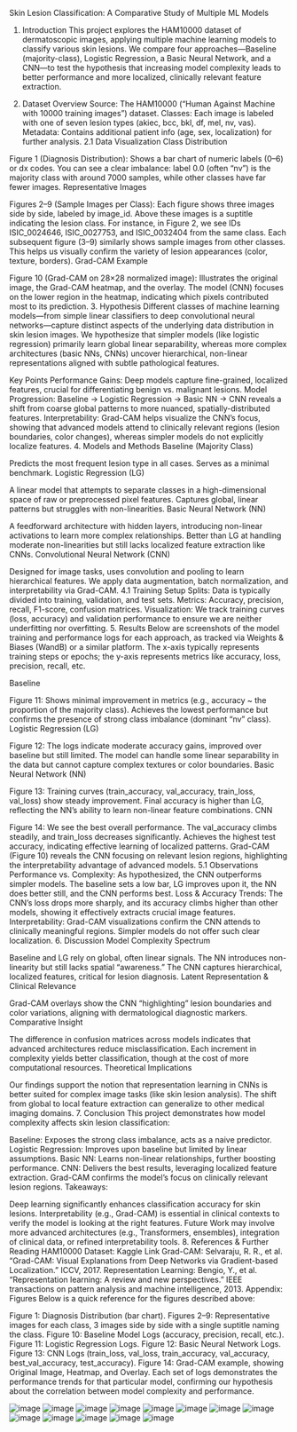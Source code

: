 Skin Lesion Classification: A Comparative Study of Multiple ML Models
1. Introduction
This project explores the HAM10000 dataset of dermatoscopic images, applying multiple machine learning models to classify various skin lesions. We compare four approaches—Baseline (majority-class), Logistic Regression, a Basic Neural Network, and a CNN—to test the hypothesis that increasing model complexity leads to better performance and more localized, clinically relevant feature extraction.

2. Dataset Overview
Source: The HAM10000 (“Human Against Machine with 10000 training images”) dataset.
Classes: Each image is labeled with one of seven lesion types (akiec, bcc, bkl, df, mel, nv, vas).
Metadata: Contains additional patient info (age, sex, localization) for further analysis.
2.1 Data Visualization
Class Distribution

Figure 1 (Diagnosis Distribution): Shows a bar chart of numeric labels (0–6) or dx codes. You can see a clear imbalance: label 0.0 (often “nv”) is the majority class with around 7000 samples, while other classes have far fewer images.
Representative Images

Figures 2–9 (Sample Images per Class): Each figure shows three images side by side, labeled by image_id. Above these images is a suptitle indicating the lesion class.
For instance, in Figure 2, we see IDs ISIC_0024646, ISIC_0027753, and ISIC_0032404 from the same class.
Each subsequent figure (3–9) similarly shows sample images from other classes. This helps us visually confirm the variety of lesion appearances (color, texture, borders).
Grad-CAM Example

Figure 10 (Grad-CAM on 28×28 normalized image): Illustrates the original image, the Grad-CAM heatmap, and the overlay. The model (CNN) focuses on the lower region in the heatmap, indicating which pixels contributed most to its prediction.
3. Hypothesis
Different classes of machine learning models—from simple linear classifiers to deep convolutional neural networks—capture distinct aspects of the underlying data distribution in skin lesion images.
We hypothesize that simpler models (like logistic regression) primarily learn global linear separability, whereas more complex architectures (basic NNs, CNNs) uncover hierarchical, non-linear representations aligned with subtle pathological features.

Key Points
Performance Gains: Deep models capture fine-grained, localized features, crucial for differentiating benign vs. malignant lesions.
Model Progression: Baseline → Logistic Regression → Basic NN → CNN reveals a shift from coarse global patterns to more nuanced, spatially-distributed features.
Interpretability: Grad-CAM helps visualize the CNN’s focus, showing that advanced models attend to clinically relevant regions (lesion boundaries, color changes), whereas simpler models do not explicitly localize features.
4. Models and Methods
Baseline (Majority Class)

Predicts the most frequent lesion type in all cases.
Serves as a minimal benchmark.
Logistic Regression (LG)

A linear model that attempts to separate classes in a high-dimensional space of raw or preprocessed pixel features.
Captures global, linear patterns but struggles with non-linearities.
Basic Neural Network (NN)

A feedforward architecture with hidden layers, introducing non-linear activations to learn more complex relationships.
Better than LG at handling moderate non-linearities but still lacks localized feature extraction like CNNs.
Convolutional Neural Network (CNN)

Designed for image tasks, uses convolution and pooling to learn hierarchical features.
We apply data augmentation, batch normalization, and interpretability via Grad-CAM.
4.1 Training Setup
Splits: Data is typically divided into training, validation, and test sets.
Metrics: Accuracy, precision, recall, F1-score, confusion matrices.
Visualization: We track training curves (loss, accuracy) and validation performance to ensure we are neither underfitting nor overfitting.
5. Results
Below are screenshots of the model training and performance logs for each approach, as tracked via Weights & Biases (WandB) or a similar platform. The x-axis typically represents training steps or epochs; the y-axis represents metrics like accuracy, loss, precision, recall, etc.

Baseline

Figure 11: Shows minimal improvement in metrics (e.g., accuracy ~ the proportion of the majority class).
Achieves the lowest performance but confirms the presence of strong class imbalance (dominant “nv” class).
Logistic Regression (LG)

Figure 12: The logs indicate moderate accuracy gains, improved over baseline but still limited.
The model can handle some linear separability in the data but cannot capture complex textures or color boundaries.
Basic Neural Network (NN)

Figure 13: Training curves (train_accuracy, val_accuracy, train_loss, val_loss) show steady improvement.
Final accuracy is higher than LG, reflecting the NN’s ability to learn non-linear feature combinations.
CNN

Figure 14: We see the best overall performance. The val_accuracy climbs steadily, and train_loss decreases significantly.
Achieves the highest test accuracy, indicating effective learning of localized patterns.
Grad-CAM (Figure 10) reveals the CNN focusing on relevant lesion regions, highlighting the interpretability advantage of advanced models.
5.1 Observations
Performance vs. Complexity: As hypothesized, the CNN outperforms simpler models. The baseline sets a low bar, LG improves upon it, the NN does better still, and the CNN performs best.
Loss & Accuracy Trends: The CNN’s loss drops more sharply, and its accuracy climbs higher than other models, showing it effectively extracts crucial image features.
Interpretability: Grad-CAM visualizations confirm the CNN attends to clinically meaningful regions. Simpler models do not offer such clear localization.
6. Discussion
Model Complexity Spectrum

Baseline and LG rely on global, often linear signals.
The NN introduces non-linearity but still lacks spatial “awareness.”
The CNN captures hierarchical, localized features, critical for lesion diagnosis.
Latent Representation & Clinical Relevance

Grad-CAM overlays show the CNN “highlighting” lesion boundaries and color variations, aligning with dermatological diagnostic markers.
Comparative Insight

The difference in confusion matrices across models indicates that advanced architectures reduce misclassification.
Each increment in complexity yields better classification, though at the cost of more computational resources.
Theoretical Implications

Our findings support the notion that representation learning in CNNs is better suited for complex image tasks (like skin lesion analysis).
The shift from global to local feature extraction can generalize to other medical imaging domains.
7. Conclusion
This project demonstrates how model complexity affects skin lesion classification:

Baseline: Exposes the strong class imbalance, acts as a naive predictor.
Logistic Regression: Improves upon baseline but limited by linear assumptions.
Basic NN: Learns non-linear relationships, further boosting performance.
CNN: Delivers the best results, leveraging localized feature extraction. Grad-CAM confirms the model’s focus on clinically relevant lesion regions.
Takeaways:

Deep learning significantly enhances classification accuracy for skin lesions.
Interpretability (e.g., Grad-CAM) is essential in clinical contexts to verify the model is looking at the right features.
Future Work may involve more advanced architectures (e.g., Transformers, ensembles), integration of clinical data, or refined interpretability tools.
8. References & Further Reading
HAM10000 Dataset: Kaggle Link
Grad-CAM: Selvaraju, R. R., et al. “Grad-CAM: Visual Explanations from Deep Networks via Gradient-based Localization.” ICCV, 2017.
Representation Learning: Bengio, Y., et al. “Representation learning: A review and new perspectives.” IEEE transactions on pattern analysis and machine intelligence, 2013.
Appendix: Figures
Below is a quick reference for the figures described above:

Figure 1: Diagnosis Distribution (bar chart).
Figures 2–9: Representative images for each class, 3 images side by side with a single suptitle naming the class.
Figure 10: Baseline Model Logs (accuracy, precision, recall, etc.).
Figure 11: Logistic Regression Logs.
Figure 12: Basic Neural Network Logs.
Figure 13: CNN Logs (train_loss, val_loss, train_accuracy, val_accuracy, best_val_accuracy, test_accuracy).
Figure 14: Grad-CAM example, showing Original Image, Heatmap, and Overlay.
Each set of logs demonstrates the performance trends for that particular model, confirming our hypothesis about the correlation between model complexity and performance.

![image](https://github.com/user-attachments/assets/d9932b3b-e354-43dd-8d95-44ed25651257)
![image](https://github.com/user-attachments/assets/e214e3e1-7fa4-4be4-8ae0-c561a94fe646)
![image](https://github.com/user-attachments/assets/db65f277-4603-401d-82e8-e5d565f70e77)
![image](https://github.com/user-attachments/assets/0184e65d-085e-44e7-bef0-bfb0c1a5d1b5)
![image](https://github.com/user-attachments/assets/c98f0e1b-adb4-43ab-a002-93ae5d9cd467)
![image](https://github.com/user-attachments/assets/4f4fd88c-e0fa-4455-a446-e64f28cfcc14)
![image](https://github.com/user-attachments/assets/450ccaba-b8df-4b48-8f8e-f8cde6a2b81e)
![image](https://github.com/user-attachments/assets/db6e982b-65b1-4bbe-9435-8b2441ba09bc)
![image](https://github.com/user-attachments/assets/c07a19be-973a-4261-addd-b60168321d2e)
![image](https://github.com/user-attachments/assets/8d6b07f4-6c1d-41b4-86ec-6b1c45ec8198)
![image](https://github.com/user-attachments/assets/e922dfa7-66d9-40ba-9ac7-66f69d5154c0)
![image](https://github.com/user-attachments/assets/2f75617a-dd4e-47ff-b0d3-3ed18a5ec0b8)
![image](https://github.com/user-attachments/assets/c13d3043-d2c8-4855-b2e7-c6949e24e697)



